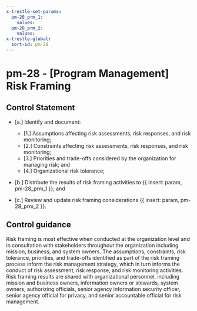 ```yaml
---
x-trestle-set-params:
  pm-28_prm_1:
    values:
  pm-28_prm_2:
    values:
x-trestle-global:
  sort-id: pm-28
---
```


# pm-28 - \[Program Management\] Risk Framing

## Control Statement

- \[a.\] Identify and document:

  - \[1.\] Assumptions affecting risk assessments, risk responses, and risk monitoring;
  - \[2.\] Constraints affecting risk assessments, risk responses, and risk monitoring;
  - \[3.\] Priorities and trade-offs considered by the organization for managing risk; and
  - \[4.\] Organizational risk tolerance;

- \[b.\] Distribute the results of risk framing activities to {{ insert: param, pm-28_prm_1 }}; and

- \[c.\] Review and update risk framing considerations {{ insert: param, pm-28_prm_2 }}.

## Control guidance

Risk framing is most effective when conducted at the organization level and in consultation with stakeholders throughout the organization including mission, business, and system owners. The assumptions, constraints, risk tolerance, priorities, and trade-offs identified as part of the risk framing process inform the risk management strategy, which in turn informs the conduct of risk assessment, risk response, and risk monitoring activities. Risk framing results are shared with organizational personnel, including mission and business owners, information owners or stewards, system owners, authorizing officials, senior agency information security officer, senior agency official for privacy, and senior accountable official for risk management.
